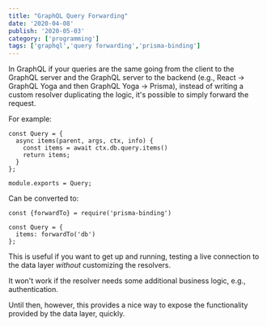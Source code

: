 ```yaml
---
title: "GraphQL Query Forwarding"
date: '2020-04-08'
publish: '2020-05-03'
category: ['programming']
tags: ['graphql','query forwarding','prisma-binding']
---
```

In GraphQL if your queries are the same going from the client to the GraphQL server and the GraphQL server to the backend (e.g., React -> GraphQL Yoga and then GraphQL Yoga -> Prisma), instead of writing a custom resolver duplicating the logic, it's possible to simply forward the request.

For example:

```javascript:title="src\/resolvers\/query.js"
const Query = {
  async items(parent, args, ctx, info) {
    const items = await ctx.db.query.items()
    return items;
  }
};

module.exports = Query;

```

Can be converted to:
```javascript:title="src\/resolvers\/query.js"
const {forwardTo} = require('prisma-binding')

const Query = {
  items: forwardTo('db')
};
```

This is useful if you want to get up and running, testing a live connection to the data layer _without_ customizing the resolvers.

It won't work if the resolver needs some additional business logic, e.g., authentication.

Until then, however, this provides a nice way to expose the functionality provided by the data layer, quickly.
